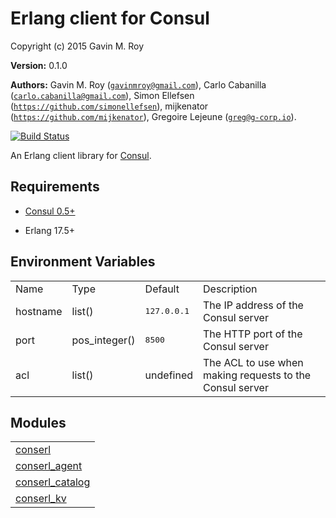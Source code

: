 

# Erlang client for Consul #

Copyright (c) 2015 Gavin M. Roy

__Version:__ 0.1.0

__Authors:__ Gavin M. Roy ([`gavinmroy@gmail.com`](mailto:gavinmroy@gmail.com)), Carlo Cabanilla ([`carlo.cabanilla@gmail.com`](mailto:carlo.cabanilla@gmail.com)), Simon Ellefsen ([`https://github.com/simonellefsen`](mailto:https://github.com/simonellefsen)), mijkenator ([`https://github.com/mijkenator`](mailto:https://github.com/mijkenator)), Gregoire Lejeune ([`greg@g-corp.io`](mailto:greg@g-corp.io)).

[![Build Status](https://travis-ci.org/gmr/conserl.svg?branch=master)](https://travis-ci.org/gmr/conserl)

An Erlang client library for [Consul](http://consul.io).


## Requirements ##

* [Consul 0.5+](http://consul.io)

* Erlang 17.5+



## Environment Variables ##


<table width="100%" border="0" summary="environment variables">
<tr><td>Name</td><td>Type</td><td>Default</td><td>Description</td></tr>
<tr><td>hostname</td><td>list()</td><td><tt>127.0.0.1</tt></td><td>The IP address of the Consul server</td></tr>
<tr><td>port</td><td>pos_integer()</td><td><tt>8500</tt></td><td>The HTTP port of the Consul server</td></tr>
<tr><td>acl</td><td>list()</td><td>undefined</td><td>The ACL to use when making requests to the Consul server</td></tr>
</table>



## Modules ##


<table width="100%" border="0" summary="list of modules">
<tr><td><a href="https://github.com/botsunit/doteki/blob/greg/merge-all/doc/conserl.md" class="module">conserl</a></td></tr>
<tr><td><a href="https://github.com/botsunit/doteki/blob/greg/merge-all/doc/conserl_agent.md" class="module">conserl_agent</a></td></tr>
<tr><td><a href="https://github.com/botsunit/doteki/blob/greg/merge-all/doc/conserl_catalog.md" class="module">conserl_catalog</a></td></tr>
<tr><td><a href="https://github.com/botsunit/doteki/blob/greg/merge-all/doc/conserl_kv.md" class="module">conserl_kv</a></td></tr></table>

